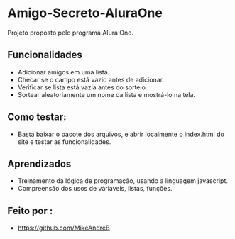 # Amigo-Secreto-AluraOne 

Projeto proposto pelo programa Alura One.


## Funcionalidades

- Adicionar amigos em uma lista.
- Checar se o campo está vazio antes de adicionar.
- Verificar se lista está vazia antes do sorteio.
- Sortear aleatoriamente um nome da lista e mostrá-lo na tela.

## Como testar:
- Basta baixar o pacote dos arquivos, e abrir localmente o index.html do site e testar as funcionalidades.

## Aprendizados
- Treinamento da lógica de programação, usando a linguagem javascript.
- Compreensão dos usos de váriaveis, listas, funções.

 
## Feito por :
- https://github.com/MikeAndreB
